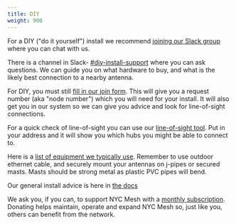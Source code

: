 ```yaml
---
title: DIY
weight: 900
---
```


For a DIY ("do it yourself") install we recommend [joining our Slack group](https://slack.nycmesh.net/) where you can chat with us.

There is a channel in Slack- [#diy-install-support](https://app.slack.com/client/T02MB96L1/CL7BDUTA7/thread/G0FS2EVSQ-1584108413.229000) where you can ask questions. We can guide you on what hardware to buy, and what is the likely best connection to a nearby antenna.

For DIY, you must still [fill in our join form](https://nycmesh.net/join). This will give you a request number (aka "node number") which you will need for your install. It will also get you in our system so we can give you advice and look for line-of-sight connections.

For a quick check of line-of-sight you can use our [line-of-sight tool](https://los.nycmesh.net). Put in your address and it will show you which hubs you might be able to connect to. 

Here is a [list of equipment we typically use](../installs/equipment/). Remember to use outdoor ethernet cable, and securely mount your antennas on j-pipes or secured masts. Masts should be strong metal as plastic PVC pipes will bend.

Our general install advice is here in [the docs](../installs/)

We ask you, if you can, to support NYC Mesh with a [monthly subscription](https://nycmesh.net/donate). Donating helps maintain, operate and expand NYC Mesh so, just like you, others can benefit from the network.
